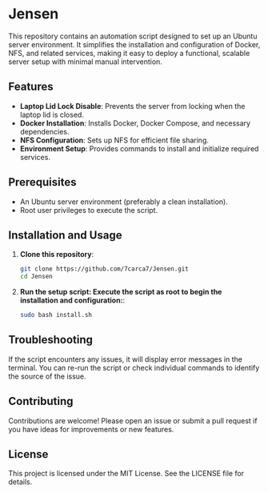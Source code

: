 # Jensen

This repository contains an automation script designed to set up an Ubuntu server environment. It simplifies the installation and configuration of Docker, NFS, and related services, making it easy to deploy a functional, scalable server setup with minimal manual intervention.

## Features

- **Laptop Lid Lock Disable**: Prevents the server from locking when the laptop lid is closed.
- **Docker Installation**: Installs Docker, Docker Compose, and necessary dependencies.
- **NFS Configuration**: Sets up NFS for efficient file sharing.
- **Environment Setup**: Provides commands to install and initialize required services.

## Prerequisites

- An Ubuntu server environment (preferably a clean installation).
- Root user privileges to execute the script.

## Installation and Usage

1. **Clone this repository**:
   ```bash
   git clone https://github.com/7carca7/Jensen.git
   cd Jensen

2. **Run the setup script: Execute the script as root to begin the installation and configuration:**:
   ```bash
   sudo bash install.sh

## Troubleshooting
If the script encounters any issues, it will display error messages in the terminal. You can re-run the script or check individual commands to identify the source of the issue.

## Contributing
Contributions are welcome! Please open an issue or submit a pull request if you have ideas for improvements or new features.

## License
This project is licensed under the MIT License. See the LICENSE file for details.

